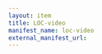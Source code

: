 ```yaml
---
layout: item
title: LOC-video
manifest_name: loc-video
external_manifest_url: 
---
```

<!-- Add an essay or interpretive material below this line,
using HTML or markdown.  Do not modify this file above this line -->
